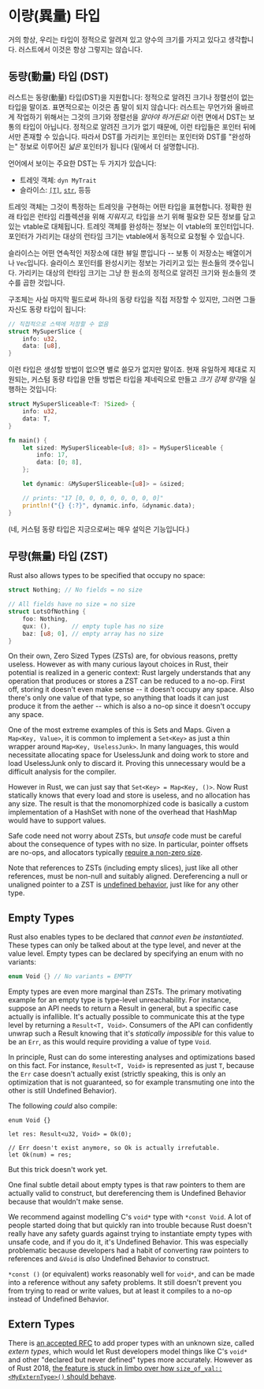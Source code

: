# 이량(異量) 타입

거의 항상, 우리는 타입이 정적으로 알려져 있고 양수의 크기를 가지고 있다고 생각합니다. 러스트에서 이것은 항상 그렇지는 않습니다.

## 동량(動量) 타입 (DST)

러스트는 동량(動量) 타입(DST)을 지원합니다: 정적으로 알려진 크기나 정렬선이 없는 타입을 말이죠. 표면적으로는 이것은 좀 말이 되지 않습니다: 러스트는 무언가와 올바르게 작업하기 위해서는 그것의 크기와 정렬선을 *알아야 하거든요!* 
이런 면에서 DST는 보통의 타입이 아닙니다. 정적으로 알려진 크기가 없기 때문에, 이런 타입들은 포인터 뒤에서만 존재할 수 있습니다. 
따라서 DST를 가리키는 포인터는 포인터와 DST를 "완성하는" 정보로 이루어진 *넓은* 포인터가 됩니다 (밑에서 더 설명합니다).

언어에서 보이는 주요한 DST는 두 가지가 있습니다: 

* 트레잇 객체: `dyn MyTrait`
* 슬라이스: [`[T]`][slice], [`str`], 등등

트레잇 객체는 그것이 특정하는 트레잇을 구현하는 어떤 타입을 표현합니다. 정확한 원래 타입은 런타임 리플렉션을 위해 *지워지고,* 타입을 쓰기 위해 필요한 모든 정보를 담고 있는 vtable로 대체됩니다. 트레잇 객체를 완성하는 정보는 이 vtable의 포인터입니다. 포인터가 가리키는 대상의 런타임 크기는 vtable에서 동적으로 요청될 수 있습니다. 

슬라이스는 어떤 연속적인 저장소에 대한 뷰일 뿐입니다 -- 보통 이 저장소는 배열이거나 `Vec`입니다. 슬라이스 포인터를 완성시키는 정보는 가리키고 있는 원소들의 갯수입니다. 
가리키는 대상의 런타임 크기는 그냥 한 원소의 정적으로 알려진 크기와 원소들의 갯수를 곱한 것입니다.

구조체는 사실 마지막 필드로써 하나의 동량 타입을 직접 저장할 수 있지만, 그러면 그들 자신도 동량 타입이 됩니다: 

```rust
// 직접적으로 스택에 저장할 수 없음
struct MySuperSlice {
    info: u32,
    data: [u8],
}
```

이런 타입은 생성할 방법이 없으면 별로 쓸모가 없지만 말이죠. 현재 유일하게 제대로 지원되는, 커스텀 동량 타입을 만들 방법은 타입을 제네릭으로 만들고 *크기 강제 망각*을 실행하는 것입니다: 

```rust
struct MySuperSliceable<T: ?Sized> {
    info: u32,
    data: T,
}

fn main() {
    let sized: MySuperSliceable<[u8; 8]> = MySuperSliceable {
        info: 17,
        data: [0; 8],
    };

    let dynamic: &MySuperSliceable<[u8]> = &sized;

    // prints: "17 [0, 0, 0, 0, 0, 0, 0, 0]"
    println!("{} {:?}", dynamic.info, &dynamic.data);
}
```

(네, 커스텀 동량 타입은 지긍으로써는 매우 설익은 기능입니다.)

## 무량(無量) 타입 (ZST)

Rust also allows types to be specified that occupy no space:

```rust
struct Nothing; // No fields = no size

// All fields have no size = no size
struct LotsOfNothing {
    foo: Nothing,
    qux: (),      // empty tuple has no size
    baz: [u8; 0], // empty array has no size
}
```

On their own, Zero Sized Types (ZSTs) are, for obvious reasons, pretty useless.
However as with many curious layout choices in Rust, their potential is realized
in a generic context: Rust largely understands that any operation that produces
or stores a ZST can be reduced to a no-op. First off, storing it doesn't even
make sense -- it doesn't occupy any space. Also there's only one value of that
type, so anything that loads it can just produce it from the aether -- which is
also a no-op since it doesn't occupy any space.

One of the most extreme examples of this is Sets and Maps. Given a
`Map<Key, Value>`, it is common to implement a `Set<Key>` as just a thin wrapper
around `Map<Key, UselessJunk>`. In many languages, this would necessitate
allocating space for UselessJunk and doing work to store and load UselessJunk
only to discard it. Proving this unnecessary would be a difficult analysis for
the compiler.

However in Rust, we can just say that  `Set<Key> = Map<Key, ()>`. Now Rust
statically knows that every load and store is useless, and no allocation has any
size. The result is that the monomorphized code is basically a custom
implementation of a HashSet with none of the overhead that HashMap would have to
support values.

Safe code need not worry about ZSTs, but *unsafe* code must be careful about the
consequence of types with no size. In particular, pointer offsets are no-ops,
and allocators typically [require a non-zero size][alloc].

Note that references to ZSTs (including empty slices), just like all other
references, must be non-null and suitably aligned. Dereferencing a null or
unaligned pointer to a ZST is [undefined behavior][ub], just like for any other
type.

[alloc]: https://doc.rust-lang.org/std/alloc/trait.GlobalAlloc.html#tymethod.alloc
[ub]: what-unsafe-does.html

## Empty Types

Rust also enables types to be declared that *cannot even be instantiated*. These
types can only be talked about at the type level, and never at the value level.
Empty types can be declared by specifying an enum with no variants:

```rust
enum Void {} // No variants = EMPTY
```

Empty types are even more marginal than ZSTs. The primary motivating example for
an empty type is type-level unreachability. For instance, suppose an API needs to
return a Result in general, but a specific case actually is infallible. It's
actually possible to communicate this at the type level by returning a
`Result<T, Void>`. Consumers of the API can confidently unwrap such a Result
knowing that it's *statically impossible* for this value to be an `Err`, as
this would require providing a value of type `Void`.

In principle, Rust can do some interesting analyses and optimizations based
on this fact. For instance, `Result<T, Void>` is represented as just `T`,
because the `Err` case doesn't actually exist (strictly speaking, this is only
an optimization that is not guaranteed, so for example transmuting one into the
other is still Undefined Behavior).

The following *could* also compile:

```rust,compile_fail
enum Void {}

let res: Result<u32, Void> = Ok(0);

// Err doesn't exist anymore, so Ok is actually irrefutable.
let Ok(num) = res;
```

But this trick doesn't work yet.

One final subtle detail about empty types is that raw pointers to them are
actually valid to construct, but dereferencing them is Undefined Behavior
because that wouldn't make sense.

We recommend against modelling C's `void*` type with `*const Void`.
A lot of people started doing that but quickly ran into trouble because
Rust doesn't really have any safety guards against trying to instantiate
empty types with unsafe code, and if you do it, it's Undefined Behavior.
This was especially problematic because developers had a habit of converting
raw pointers to references and `&Void` is *also* Undefined Behavior to
construct.

`*const ()` (or equivalent) works reasonably well for `void*`, and can be made
into a reference without any safety problems. It still doesn't prevent you from
trying to read or write values, but at least it compiles to a no-op instead
of Undefined Behavior.

## Extern Types

There is [an accepted RFC][extern-types] to add proper types with an unknown size,
called *extern types*, which would let Rust developers model things like C's `void*`
and other "declared but never defined" types more accurately. However as of
Rust 2018, [the feature is stuck in limbo over how `size_of_val::<MyExternType>()`
should behave][extern-types-issue].

[extern-types]: https://github.com/rust-lang/rfcs/blob/master/text/1861-extern-types.md
[extern-types-issue]: https://github.com/rust-lang/rust/issues/43467
[`str`]: https://doc.rust-lang.org/std/primitive.str.html
[slice]: https://doc.rust-lang.org/std/primitive.slice.html
